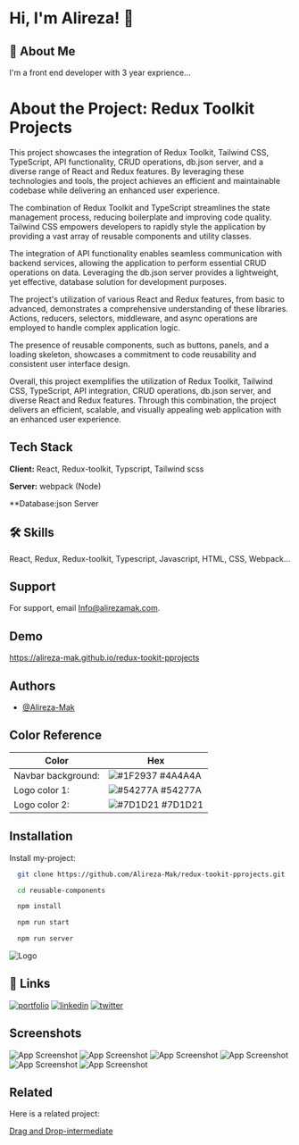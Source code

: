 
# Hi, I'm Alireza! 👋


## 🚀 About Me
I'm a front end developer with 3 year exprience...

# About the Project: Redux Toolkit Projects

This project showcases the integration of Redux Toolkit, Tailwind CSS, TypeScript, API functionality, CRUD operations, db.json server, and a diverse range of React and Redux features. By leveraging these technologies and tools, the project achieves an efficient and maintainable codebase while delivering an enhanced user experience.

The combination of Redux Toolkit and TypeScript streamlines the state management process, reducing boilerplate and improving code quality. Tailwind CSS empowers developers to rapidly style the application by providing a vast array of reusable components and utility classes.

The integration of API functionality enables seamless communication with backend services, allowing the application to perform essential CRUD operations on data. Leveraging the db.json server provides a lightweight, yet effective, database solution for development purposes.

The project's utilization of various React and Redux features, from basic to advanced, demonstrates a comprehensive understanding of these libraries. Actions, reducers, selectors, middleware, and async operations are employed to handle complex application logic.

The presence of reusable components, such as buttons, panels, and a loading skeleton, showcases a commitment to code reusability and consistent user interface design.

Overall, this project exemplifies the utilization of Redux Toolkit, Tailwind CSS, TypeScript, API integration, CRUD operations, db.json server, and diverse React and Redux features. Through this combination, the project delivers an efficient, scalable, and visually appealing web application with an enhanced user experience.
## Tech Stack

**Client:** React, Redux-toolkit, Typscript, Tailwind scss

**Server:** webpack (Node)

**Database:json Server


## 🛠 Skills
React, Redux, Redux-toolkit, Typescript, Javascript, HTML, CSS, Webpack...


## Support

For support, email Info@alirezamak.com.


## Demo

https://alireza-mak.github.io/redux-tookit-pprojects


## Authors

- [@Alireza-Mak](https://www.github.com/Alireza-Mak)

## Color Reference

| Color                            | Hex                                                                |
| -----------------              | ------------------------------------------------------------------       |
| Navbar background: | ![#1F2937](https://via.placeholder.com/10/1F2937?text=+) #4A4A4A |
| Logo color 1: | ![#54277A](https://via.placeholder.com/10/54277A?text=+) #54277A |
| Logo color 2: | ![#7D1D21](https://via.placeholder.com/10/7D1D21?text=+) #7D1D21 |



## Installation

Install my-project:

```bash
  git clone https://github.com/Alireza-Mak/redux-tookit-pprojects.git
```
```bash
  cd reusable-components
```

```bash
  npm install
```

```bash
  npm run start
```

```bash
  npm run server
```

    
![Logo](https://alirezamak.com/wp-content/uploads/fav-icon-final-e1685159385524.png)


## 🔗 Links
[![portfolio](https://img.shields.io/badge/my_portfolio-000?style=for-the-badge&logo=ko-fi&logoColor=white)](https://alirezamak.com/)
[![linkedin](https://img.shields.io/badge/linkedin-0A66C2?style=for-the-badge&logo=linkedin&logoColor=white)](https://www.linkedin.com/in/alireza-mak/)
[![twitter](https://img.shields.io/badge/email-1DA1F2?style=for-the-badge&logo=mail.Ru&logoColor=white)](info@alirezamak.com)


## Screenshots

![App Screenshot](http://alirezamak.com/wp-content/uploads/reusable-components-1-scaled.jpg)
![App Screenshot](http://alirezamak.com/wp-content/uploads/reusable-components-2-scaled.jpg)
![App Screenshot](http://alirezamak.com/wp-content/uploads/reusable-components-3-scaled.jpg)
![App Screenshot](http://alirezamak.com/wp-content/uploads/reusable-components-4-scaled.jpg)
![App Screenshot](http://alirezamak.com/wp-content/uploads/reusable-components-5-scaled.jpg)
![App Screenshot](http://alirezamak.com/wp-content/uploads/reusable-components-6-scaled.jpg)


## Related

Here is a related project:

[Drag and Drop-intermediate](https://github.com/Alireza-Mak/reusable-components)
